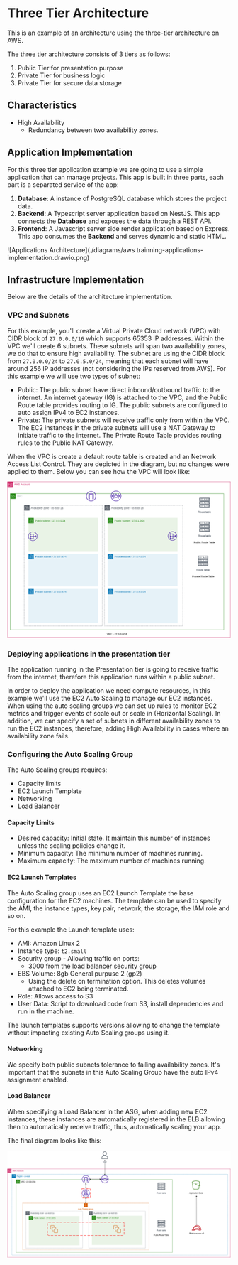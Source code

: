 # Three Tier Architecture
This is an example of an architecture using the three-tier architecture on AWS.

The three tier architecture consists of 3 tiers as follows:
1. Public Tier for presentation purpose
2. Private Tier for business logic
3. Private Tier for secure data storage

## Characteristics

- High Availability
  - Redundancy between two availability zones.

## Application Implementation

For this three tier application example we are going to use a simple application that can manage projects. This app is built in three parts, each part is a separated service of the app:

1. **Database**: A instance of PostgreSQL database which stores the project data.
2. **Backend**: A Typescript server application based on NestJS. This app connects the **Database** and exposes the data through a REST API.
3. **Frontend**: A Javascript server side render application based on Express. This app consumes the **Backend** and serves dynamic and static HTML.

![Applications Architecture](./diagrams/aws trainning-applications-implementation.drawio.png)

## Infrastructure Implementation

Below are the details of the architecture implementation.

### VPC and Subnets

For this example, you'll create a Virtual Private Cloud network (VPC) with CIDR block of `27.0.0.0/16` which supports 65353 IP addresses. Within the VPC we'll create 6 subnets. These subnets will span two availability zones, we do that to ensure high availability. The subnet are using the CIDR block from `27.0.0.0/24` to `27.0.5.0/24`, meaning that each subnet will have around 256 IP addresses (not considering the IPs reserved from AWS).
For this example we will use two types of subnet:

- Public: The public subnet have direct inbound/outbound traffic to the internet. An internet gateway (IG) is attached to the VPC, and the Public Route table provides routing to IG. The public subnets are configured to auto assign IPv4 to EC2 instances.
- Private: The private subnets will receive traffic only from within the VPC. The EC2 instances in the private subnets will use a NAT Gateway to initiate traffic to the internet. The Private Route Table provides routing rules to the Public NAT Gateway.

When the VPC is create a default route table is created and an Network Access List Control. They are depicted in the diagram, but no changes were applied to them. Below you can see how the VPC will look like:

![VPC and Subnets configuration](./diagrams/high-level-diagram-VPC-Subnets.drawio.png)

### Deploying applications in the presentation tier

The application running in the Presentation tier is going to receive traffic from the internet, therefore this application runs within a public subnet.

In order to deploy the application we need compute resources, in this example we'll use the EC2 Auto Scaling to manage our EC2 instances. When using the auto scaling groups we can set up rules to monitor EC2 metrics and trigger events of scale out or scale in (Horizontal Scaling). In addition, we can specify a set of subnets in different availability zones to run the EC2 instances, therefore, adding High Availability in cases where an availability zone fails.

### Configuring the Auto Scaling Group

The Auto Scaling groups requires:

- Capacity limits
- EC2 Launch Template
- Networking
- Load Balancer

#### Capacity Limits

- Desired capacity: Initial state. It maintain this number of instances unless the scaling policies change it.
- Minimum capacity: The minimum number of machines running.
- Maximum capacity: The maximum number of machines running.

#### EC2 Launch Templates

The Auto Scaling group uses an EC2 Launch Template the base configuration for the EC2 machines. The template can be used to specify the AMI, the instance types, key pair, network, the storage, the IAM role and so on.

For this example the Launch template uses:

- AMI: Amazon Linux 2
- Instance type: `t2.small`
- Security group - Allowing traffic on ports:
  - 3000 from the load balancer security group
- EBS Volume: 8gb General purpuse 2 (gp2)
  - Using the delete on termination option. This deletes volumes attached to EC2 being terminated.
- Role: Allows access to S3
- User Data: Script to download code from S3, install dependencies and run in the machine.

The launch templates supports versions allowing to change the template without impacting existing Auto Scaling groups using it.

#### Networking

We specify both public subnets tolerance to failing availability zones. It's important that the subnets in this Auto Scaling Group have the auto IPv4 assignment enabled.

#### Load Balancer

When specifying a Load Balancer in the ASG, when adding new EC2 instances, these instances are automatically registered in the ELB allowing then to automatically receive traffic, thus, automatically scaling your app.

The final diagram looks like this:

![](./diagrams/high-level-diagram-presentation-tier.drawio.png)
